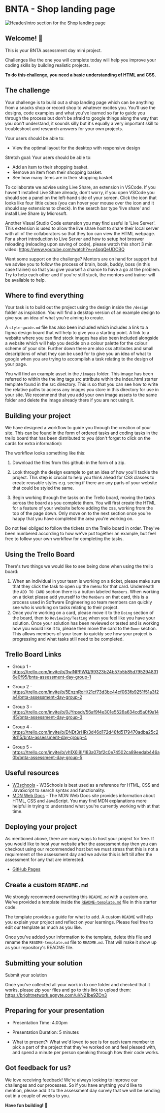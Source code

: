 # BNTA - Shop landing page

![Header/intro section for the Shop landing page](./design/websiteDoritos.jpeg)

## Welcome! 👋

This is your BNTA assessment day mini project.

Challenges like the one you will complete today will help you improve your coding skills by building realistic projects.

**To do this challenge, you need a basic understanding of HTML and CSS.**

## The challenge

Your challenge is to build out a shop landing page which can be anything from a snacks shop or record shop to whatever excites you. You'll use the designs, code examples and what you've learned so far to guide you through the process but don't be afraid to google things along the way that you don't understand, it sounds silly but it's equally a very important skill to troubleshoot and research answers for your own projects.

Your users should be able to: 

- View the optimal layout for the desktop with responsive design

Stretch goal:
Your users should be able to:
- Add an item to their shopping basket.
- Remove an item from their shopping basket.
- See how many items are in their shopping basket.

To collaborate we advise using Live Share, an extension in VSCode. If you haven't installed Live Share already, don't worry, if you open VSCode you should see a panel on the left-hand side of your screen. Click the icon that looks like four little cubes (you can hover your mouse over the icon and it should say extensions to check). In the search bar type 'live share' and install Live Share by Microsoft.

Another Visual Studio Code extension you may find useful is 'Live Server'. This extension is used to allow the live share host to share their local server with all of the collaborators so that they too can view the HTML webpage. For a short introduction to Live Server and how to setup hot broswer reloading (reloading upon saving of code), please watch this short 3 min video: https://www.youtube.com/watch?v=y4qqQeUDCBQ

Want some support on the challenge? Mentors are on hand for support but we advise you to follow the process of brain, book, buddy, boss (in this case trainer) so that you give yourself a chance to have a go at the problem. Try to help each other and if you're still stuck, the mentors and trainer will be available to help.

## Where to find everything

Your task is to build out the project using the design inside the `/design` folder as inspiration. You will find a desktop version of an example design to give you an idea of what you're aiming to create.

A `style-guide.md` file has also been included which includes a link to a figma design board that will help to give you a starting point. A link to a website where you can find stock images has also been included alongside a website which will help you decide on a colour palette for the colour scheme of your site. Further down there are also css attributes and small descriptions of what they can be used for to give you an idea of what to google when you are trying to accomplish a task relating to the design of your page.

You will find an example asset in the `/images` folder. This image has been referred to within the the img tags src attribute within the index.html starter template found in the src directory. This is so that you can see how to write the relative paths to access any images you store in this directory for use in your site. We recommend that you add your own image assets to the same folder and delete the image already there if you are not using it.

## Building your project

We have designed a workflow to guide you through the creation of your site. This can be found in the form of ordered tasks and coding tasks in the trello board that has been distributed to you (don't forget to click on the cards for extra information):

The workflow looks something like this:

1. Download the files from this github: in the form of a zip.

2. Look through the design example to get an idea of how you'll tackle the project. This step is crucial to help you think ahead for CSS classes to create reusable styles e.g. seeing if there are any parts of your website that could be styled the same.

3. Begin working through the tasks on the Trello board, moving the tasks across the board as you complete them. You will first create the HTML for a feature of your website before adding the css, working from the top of the page down. Only move on to the next section once you're happy that you have completed the area you're working on.

Do not feel obliged to follow the tickets on the Trello board in order. They've been numbered according to how we've put together an example, but feel free to follow your own workflow for completing the tasks.

## Using the Trello Board

There's two things we would like to see being done when using the trello board:

1. When an individual in your team is working on a ticket, please make sure that they click the task to open up the menu for that card. Underneath the `ADD TO CARD` section there is a button labeled `Members`. When working on a ticket please add yourself to the `Members` on that card, this is a process used in Software Engineering so team members can quickly see who is working on tasks relating to their project.
2. Once you're working on a card, please move it to the `Doing` section of the board, then to `Reviewing/Testing` when you feel like you have your solution. Once your solution has been reviewed or tested and is working how you would like it to, please then move the card to the `Done` section. This allows members of your team to quickly see how your project is progressing and what tasks still need to be completed.

## Trello Board Links

- Group 1 - https://trello.com/invite/b/3wINPPWQ/99323b24b57b5b85d7952948316e0f95/bnta-assessment-day-group-1

- Group 2 - https://trello.com/invite/b/5EnznRoH/21cf73d3bc44cf063fb9251f51a3f2a4/bnta-assessment-day-group-2

- Group 3 - https://trello.com/invite/b/0JYrpsdr/56af9f4e301e5526a634cd5a0f9a1445/bnta-assessment-day-group-3

- Group 4 - https://trello.com/invite/b/DNDt3rHR/3d46d172d48fd5179470adba25c29d15/bnta-assessment-day-group-4

- Group 5 - https://trello.com/invite/b/vh1X6l8I/183a07bf2c0e74502ca89eedab446a0b/bnta-assessment-day-group-5

## Useful resources

- [W3schools](https://www.w3schools.com/) - W3Schools is best used as a reference for HTML, CSS and JavaScript to search syntax and functionality.
- [MDN Web Docs](https://developer.mozilla.org/en-US/) - The MDN Web Docs site provides information about HTML, CSS and JavaScript. You may find MDN explanations more helpful in trying to understand what you're currently working with at that time.

## Deploying your project

As mentioned above, there are many ways to host your project for free. If you would like to host your website after the assessment day then you can checkout using our recommended host but we must stress that this is not a requirement of the assessment day and we advise this is left till after the assessment for any that are interested.

- [GitHub Pages](https://pages.github.com/)

## Create a custom `README.md`

We strongly recommend overwriting this `README.md` with a custom one. We've provided a template inside the [`README-template.md`](./README-template.md) file in this starter code.

The template provides a guide for what to add. A custom `README` will help you explain your project and reflect on your learnings. Please feel free to edit our template as much as you like.

Once you've added your information to the template, delete this file and rename the `README-template.md` file to `README.md`. That will make it show up as your repository's README file.

## Submitting your solution

Submit your solution 

Once you've collected all your work in to one folder and checked that it works, please zip your files and go to this link to upload them: https://brightnetwork.egnyte.com/ul/N21be9ZOn3

## Preparing for your presentation

- Presentation Time: 4.00pm 
- Presentation Duration: 5 minutes

- What to present?: What we'd loved to see is for each team member to pick a part of the project that they've worked on and feel pleased with, and spend a minute per person speaking through how their code works.

## Got feedback for us?

We love receiving feedback! We're always looking to improve our challenges and our processes. So if you have anything you'd like to mention, please add it to the assessment day survey that we will be sending out in a couple of weeks to you.

**Have fun building!** 🚀
